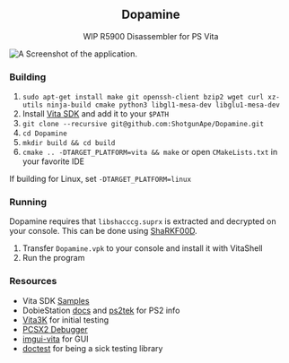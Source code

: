 <h2 align=center> Dopamine </h2>

<p align=center> WIP R5900 Disassembler for PS Vita </p>

![A Screenshot of the application.](https://i.imgur.com/5i6wlAy.png)

### Building 
1. `sudo apt-get install make git openssh-client bzip2 wget curl xz-utils ninja-build cmake python3 libgl1-mesa-dev libglu1-mesa-dev`
2. Install [Vita SDK](https://vitasdk.org/) and add it to your `$PATH`
3. `git clone --recursive git@github.com:ShotgunApe/Dopamine.git`
4. `cd Dopamine`
5. `mkdir build && cd build`
6. `cmake .. -DTARGET_PLATFORM=vita && make` or open `CMakeLists.txt` in your favorite IDE

If building for Linux, set `-DTARGET_PLATFORM=linux`

### Running
Dopamine requires that `libshacccg.suprx` is extracted and decrypted on your console. This can be done using [ShaRKF00D](https://github.com/OsirizX/ShaRKF00D/releases/tag/1.3).

1. Transfer `Dopamine.vpk` to your console and install it with VitaShell
2. Run the program

### Resources
- Vita SDK [Samples](https://github.com/vitasdk/samples)
- DobieStation [docs](https://github.com/PSI-Rockin/DobieStation/wiki) and [ps2tek](https://psi-rockin.github.io/ps2tek/) for PS2 info
- [Vita3K](https://github.com/Vita3K/Vita3K/) for initial testing
- [PCSX2 Debugger](https://github.com/PCSX2/pcsx2)
- [imgui-vita](https://github.com/Rinnegatamante/imgui-vita) for GUI
- [doctest](https://github.com/doctest/doctest) for being a sick testing library

